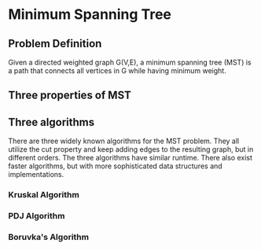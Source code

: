 # Minimum Spanning Tree
## Problem Definition
Given a directed weighted graph G(V,E), a minimum spanning tree (MST) is a path that connects all vertices
in G while having minimum weight.  
## Three properties of MST
## Three algorithms
There are three widely known algorithms for the MST problem. They all utilize the cut property and keep adding
edges to the resulting graph, but in different orders. The three algorithms have similar runtime. There also exist
faster algorithms, but with more sophisticated data structures and implementations.
### Kruskal Algorithm
### PDJ Algorithm
### Boruvka's Algorithm
